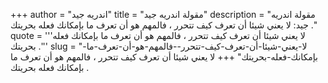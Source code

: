 +++
author = "اندريه جيد"
title = "مقولة اندريه جيد"
description = "مقولة اندريه جيد: لا يعني شيئا أن تعرف كيف تتحرر ، فالمهم هو أن تعرف ما بإمكانك فعله بحريتك ."
quote = '''لا يعني شيئا أن تعرف كيف تتحرر ، فالمهم هو أن تعرف ما بإمكانك فعله بحريتك .'''
slug = "لا-يعني-شيئا-أن-تعرف-كيف-تتحرر--فالمهم-هو-أن-تعرف-ما-بإمكانك-فعله-بحريتك"
+++
لا يعني شيئا أن تعرف كيف تتحرر ، فالمهم هو أن تعرف ما بإمكانك فعله بحريتك .
